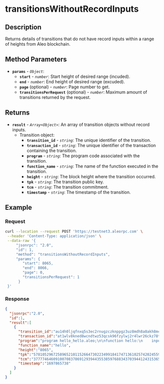 # transitionsWithoutRecordInputs

## Description

Returns details of transitions that do not have record inputs within a range of heights from Aleo blockchain.

## Method Parameters

- **`params`** - *`Object`*:
  - **`start`** - *`number`*: Start height of desired range (incuded).
  - **`end`** - *`number`*: End height of desired range (excuded).
  - **`page`** (optional) - *`number`*: Page number to get.
  - **`transitionsPerRequest`** (optional) - *`number`*: Maximum amount of transitions returned by the request.

## Returns

- **`result`** - *`Array<Object>`*: An array of transition objects without record inputs.
  - Transition object:
    - **`transition_id`** - *`string`*: The unique identifier of the transition.
    - **`transaction_id`** - *`string`*: The unique identifier of the transaction containing the transition.
    - **`program`** - *`string`*: The program code associated with the transition.
    - **`function_name`** - *`string`*: The name of the function executed in the transition.
    - **`height`** - *`string`*: The block height where the transition occurred.
    - **`tpk`** - *`string`*: The transition public key.
    - **`tcm`** - *`string`*: The transition commitment.
    - **`timestamp`** - *`string`*: The timestamp of the transition.

## Example

### Request

```bash
curl --location --request POST 'https://testnet3.aleorpc.com' \
 --header 'Content-Type: application/json' \
 --data-raw '{
     "jsonrpc": "2.0",
     "id": 1,
     "method": "transitionsWithoutRecordInputs",
     "params": {
        "start": 8065,
        "end": 8066,
        "page": 0,
        "transitionsPerRequest": 1
      }
 }'
```

### Response

```json
{
  "jsonrpc":"2.0",
  "id":1,
  "result":[
    {
      "transition_id":"au14h0ljqfnxq5s3ec2rnugzczknppgz3uz8mdh8a8akh8mcz5zpvfqknh73g",
      "transaction_id":"at1wlv8kned8wcndtwz53qcsk96fzylwj2r4lwr26ckz78twgh5fg9qxdqzfq",
      "program":"program hello_hello.aleo;\n\nfunction hello:\n    input r0 as u32.public;\n    input r1 as u32.private;\n    add r0 r1 into r2;\n    output r2 as u32.private;\n",
      "function_name":"hello",
      "height":"8065",
      "tpk":"5781052967258965210115266473022349918417471361025742024559562010035870282400group",
      "tcm":"3777746460910070837869129394435538597688343703944124315365175098063001496851field",
      "timestamp":"1697865738"
    }
  ]
}
```
